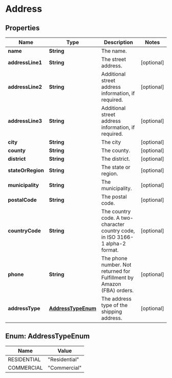 
# Address

## Properties
Name | Type | Description | Notes
------------ | ------------- | ------------- | -------------
**name** | **String** | The name. | 
**addressLine1** | **String** | The street address. |  [optional]
**addressLine2** | **String** | Additional street address information, if required. |  [optional]
**addressLine3** | **String** | Additional street address information, if required. |  [optional]
**city** | **String** | The city  |  [optional]
**county** | **String** | The county. |  [optional]
**district** | **String** | The district. |  [optional]
**stateOrRegion** | **String** | The state or region. |  [optional]
**municipality** | **String** | The municipality. |  [optional]
**postalCode** | **String** | The postal code. |  [optional]
**countryCode** | **String** | The country code. A two-character country code, in ISO 3166-1 alpha-2 format. |  [optional]
**phone** | **String** | The phone number. Not returned for Fulfillment by Amazon (FBA) orders. |  [optional]
**addressType** | [**AddressTypeEnum**](#AddressTypeEnum) | The address type of the shipping address. |  [optional]


<a name="AddressTypeEnum"></a>
## Enum: AddressTypeEnum
Name | Value
---- | -----
RESIDENTIAL | &quot;Residential&quot;
COMMERCIAL | &quot;Commercial&quot;




